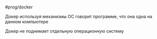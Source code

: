 #prog/docker

Докер используя механизмы ОС говорит программе, что она одна на данном компьютере

Докер не поднимает отдельную операционную систему
